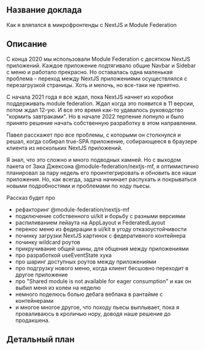 ## Название доклада

Как я вляпался в микрофронтенды с NextJS и Module Federation

## Описание

С конца 2020 мы использовали Module Federation с десятком NextJS приложений. Каждое приложение подтягивало общие Navbar и Sidebar с меню и работало прекрасно. Но оставалась одна маленькая проблема - переход между NextJS приложениями осуществлялся с перезагрузкой страницы. Хоть и мелочь, но все-таки не приятно.

С начала 2021 года я все ждал, пока NextJS начнет из коробки поддерживать module federation. Ждал когда это появится в 11 версии, потом ждал 12-ую. И все это время как-то удавалось руководство "кормить завтраками". Но в начале 2022 терпение лопнуло и было принято решение начать собственную разработку в этом направлении.

Павел расскажет про все проблемы, с которыми он столкнулся и решал, когда собирал true-SPA приложение, собирающееся в браузере клиента из нескольких NextJS приложений.

Я знал, что это сложно и много подводных камней. Но с выходом пакета от Зака Джексона @module-federation/nextjs-mf, я оптимистично планировал за пару недель его проинтегрировать и обновить все наши приложения. Но, как всегда, задача начинает распухать и покрываться новыми подробностями и проблемами по ходу пьесы.

Рассказ будет про
- рефакторинг @module-federation/nextjs-mf
- подключение собственного ui/kit и борьбу с разными версиями
- распиливанием лейаута на AppLayout и FederatedLayout
- перенос меню из федерации в ui/kit в угоду отказоустойчивости
- починку загрузки NextJS картинок с федеративного контейнера
- починку wildcard роутов
- прикручивание общей шины, для общения между приложениями
- про разработкой useEventState хука
- про шаринг доступных роутов между приложениями
- про подгрузку нового меню, когда клиент бесшовно переходит в другое приложение
- про "Shared module is not available for eager consumption" и как он выбил меня из колеи на неделю
- немного поделюсь болью дебага вебпака в рантайме с контейнерами
- и многое многое другое, что походу пьесы выплывает, пока я проваливаюсь в кроличью нору, доводя наше решение до продакшена.

## Детальный план

